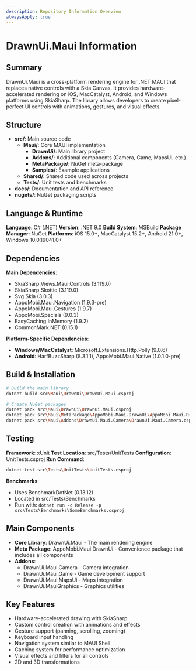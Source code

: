 ```yaml
---
description: Repository Information Overview
alwaysApply: true
---
```


# DrawnUi.Maui Information

## Summary
DrawnUi.Maui is a cross-platform rendering engine for .NET MAUI that replaces native controls with a Skia Canvas. It provides hardware-accelerated rendering on iOS, MacCatalyst, Android, and Windows platforms using SkiaSharp. The library allows developers to create pixel-perfect UI controls with animations, gestures, and visual effects.

## Structure
- **src/**: Main source code
  - **Maui/**: Core MAUI implementation
    - **DrawnUi/**: Main library project
    - **Addons/**: Additional components (Camera, Game, MapsUi, etc.)
    - **MetaPackage/**: NuGet meta-package
    - **Samples/**: Example applications
  - **Shared/**: Shared code used across projects
  - **Tests/**: Unit tests and benchmarks
- **docs/**: Documentation and API reference
- **nugets/**: NuGet packaging scripts

## Language & Runtime
**Language**: C# (.NET)
**Version**: .NET 9.0
**Build System**: MSBuild
**Package Manager**: NuGet
**Platforms**: iOS 15.0+, MacCatalyst 15.2+, Android 21.0+, Windows 10.0.19041.0+

## Dependencies
**Main Dependencies**:
- SkiaSharp.Views.Maui.Controls (3.119.0)
- SkiaSharp.Skottie (3.119.0)
- Svg.Skia (3.0.3)
- AppoMobi.Maui.Navigation (1.9.3-pre)
- AppoMobi.Maui.Gestures (1.9.7)
- AppoMobi.Specials (9.0.3)
- EasyCaching.InMemory (1.9.2)
- CommonMark.NET (0.15.1)

**Platform-Specific Dependencies**:
- **Windows/MacCatalyst**: Microsoft.Extensions.Http.Polly (9.0.6)
- **Android**: HarfBuzzSharp (8.3.1.1), AppoMobi.Maui.Native (1.0.1.0-pre)

## Build & Installation
```bash
# Build the main library
dotnet build src\Maui\DrawnUi\DrawnUi.Maui.csproj

# Create NuGet packages
dotnet pack src\Maui\DrawnUi\DrawnUi.Maui.csproj
dotnet pack src\Maui\MetaPackage\AppoMobi.Maui.DrawnUi\AppoMobi.Maui.DrawnUi.csproj
dotnet pack src\Maui\Addons\DrawnUi.Maui.Camera\DrawnUi.Maui.Camera.csproj
```

## Testing
**Framework**: xUnit
**Test Location**: src/Tests/UnitTests
**Configuration**: UnitTests.csproj
**Run Command**:
```bash
dotnet test src\Tests\UnitTests\UnitTests.csproj
```

**Benchmarks**:
- Uses BenchmarkDotNet (0.13.12)
- Located in src/Tests/Benchmarks
- Run with: `dotnet run -c Release -p src\Tests\Benchmarks\SomeBenchmarks.csproj`

## Main Components
- **Core Library**: DrawnUi.Maui - The main rendering engine
- **Meta Package**: AppoMobi.Maui.DrawnUi - Convenience package that includes all components
- **Addons**:
  - DrawnUi.Maui.Camera - Camera integration
  - DrawnUi.Maui.Game - Game development support
  - DrawnUi.Maui.MapsUi - Maps integration
  - DrawnUi.MauiGraphics - Graphics utilities

## Key Features
- Hardware-accelerated drawing with SkiaSharp
- Custom control creation with animations and effects
- Gesture support (panning, scrolling, zooming)
- Keyboard input handling
- Navigation system similar to MAUI Shell
- Caching system for performance optimization
- Visual effects and filters for all controls
- 2D and 3D transformations
